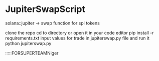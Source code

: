 # JupiterSwapScript
solana::jupiter -> swap function for spl tokens

clone the repo
cd to directory or open it in your code editor
pip install -r requirements.txt
input values for trade in jupiterswap.py file and run it
python jupiterswap.py

:::::FORSUPERTEAMNiger
